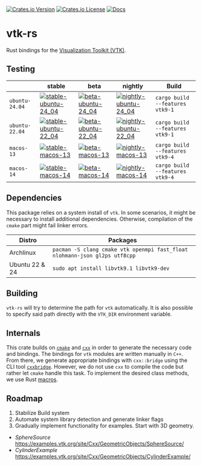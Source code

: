 [![Crates.io Version](https://img.shields.io/crates/v/vtk_rs?style=flat-square)](https://crates.io/crates/vtk-rs)
[![Crates.io License](https://img.shields.io/crates/l/vtk_rs?style=flat-square)](https://github.com/jonaspleyer/vtk-rs/blob/main/LICENSE)
[![Docs](https://img.shields.io/docsrs/vtk-rs?style=flat-square)](https://docs.rs/vtk-rs)

# vtk-rs

Rust bindings for the [Visualization Toolkit (VTK)](https://vtk.org/).

## Testing

| | stable | beta | nightly | Build |
|---|---|---|---|---|
| `ubuntu-24.04` | [![stable-ubuntu-24_04](https://img.shields.io/github/actions/workflow/status/jonaspleyer/vtk-rs/test_stable_ubuntu-24_04.yml?style=flat-square&label=CI)](https://github.com/jonaspleyer/vtk-rs/actions/workflows/test_stable_ubuntu-24_04.yml) |[![beta-ubuntu-24_04](https://img.shields.io/github/actions/workflow/status/jonaspleyer/vtk-rs/test_beta_ubuntu-24_04.yml?style=flat-square&label=CI)](https://github.com/jonaspleyer/vtk-rs/actions/workflows/test_beta_ubuntu-24_04.yml) |[![nightly-ubuntu-24_04](https://img.shields.io/github/actions/workflow/status/jonaspleyer/vtk-rs/test_nightly_ubuntu-24_04.yml?style=flat-square&label=CI)](https://github.com/jonaspleyer/vtk-rs/actions/workflows/test_nightly_ubuntu-24_04.yml) |`cargo build --features vtk9-1` |
| `ubuntu-22.04` | [![stable-ubuntu-22_04](https://img.shields.io/github/actions/workflow/status/jonaspleyer/vtk-rs/test_stable_ubuntu-22_04.yml?style=flat-square&label=CI)](https://github.com/jonaspleyer/vtk-rs/actions/workflows/test_stable_ubuntu-22_04.yml) |[![beta-ubuntu-22_04](https://img.shields.io/github/actions/workflow/status/jonaspleyer/vtk-rs/test_beta_ubuntu-22_04.yml?style=flat-square&label=CI)](https://github.com/jonaspleyer/vtk-rs/actions/workflows/test_beta_ubuntu-22_04.yml) |[![nightly-ubuntu-22_04](https://img.shields.io/github/actions/workflow/status/jonaspleyer/vtk-rs/test_nightly_ubuntu-22_04.yml?style=flat-square&label=CI)](https://github.com/jonaspleyer/vtk-rs/actions/workflows/test_nightly_ubuntu-22_04.yml) |`cargo build --features vtk9-1` |
| `macos-13` | [![stable-macos-13](https://img.shields.io/github/actions/workflow/status/jonaspleyer/vtk-rs/test_stable_macos-13.yml?style=flat-square&label=CI)](https://github.com/jonaspleyer/vtk-rs/actions/workflows/test_stable_macos-13.yml) |[![beta-macos-13](https://img.shields.io/github/actions/workflow/status/jonaspleyer/vtk-rs/test_beta_macos-13.yml?style=flat-square&label=CI)](https://github.com/jonaspleyer/vtk-rs/actions/workflows/test_beta_macos-13.yml) |[![nightly-macos-13](https://img.shields.io/github/actions/workflow/status/jonaspleyer/vtk-rs/test_nightly_macos-13.yml?style=flat-square&label=CI)](https://github.com/jonaspleyer/vtk-rs/actions/workflows/test_nightly_macos-13.yml) |`cargo build --features vtk9-4` |
| `macos-14` | [![stable-macos-14](https://img.shields.io/github/actions/workflow/status/jonaspleyer/vtk-rs/test_stable_macos-14.yml?style=flat-square&label=CI)](https://github.com/jonaspleyer/vtk-rs/actions/workflows/test_stable_macos-14.yml) |[![beta-macos-14](https://img.shields.io/github/actions/workflow/status/jonaspleyer/vtk-rs/test_beta_macos-14.yml?style=flat-square&label=CI)](https://github.com/jonaspleyer/vtk-rs/actions/workflows/test_beta_macos-14.yml) |[![nightly-macos-14](https://img.shields.io/github/actions/workflow/status/jonaspleyer/vtk-rs/test_nightly_macos-14.yml?style=flat-square&label=CI)](https://github.com/jonaspleyer/vtk-rs/actions/workflows/test_nightly_macos-14.yml) |`cargo build --features vtk9-4` |

## Dependencies

This package relies on a system install of `vtk`.
In some scenarios, it might be necessary to install additional dependencies.
Otherwise, compilation of the `cmake` part might fail linker errors.

| Distro | Packages |
| --- | --- |
| Archlinux | `pacman -S clang cmake vtk openmpi fast_float nlohmann-json gl2ps utf8cpp` |
| Ubuntu 22 & 24 | `sudo apt install libvtk9.1 libvtk9-dev` |

## Building
`vtk-rs` will try to determine the path for `vtk` automatically.
It is also possible to specify said path directly with the `VTK_DIR` environment variable.

## Internals
This crate builds on [`cmake`](https://docs.rs/cmake/latest/cmake/) and [`cxx`](https://cxx.rs/)
in order to generate the necessary code and bindings.
The bindings for `vtk` modules are written manually in `C++`.
From there, we generate appropriate bindings with `cxx::bridge` using the CLI tool
[`cxxbridge`](https://crates.io/crates/cxxbridge-cmd).
However, we do not use `cxx` to compile the code but rather let `cmake` handle this task.
To implement the desired class methods, we use Rust
[macros](https://doc.rust-lang.org/reference/macros-by-example.html).

## Roadmap
1. Stabilize Build system
2. Automate system library detection and generate linker flags
3. Gradually implement functionality for examples. Start with 3D geometry.
- *SphereSource*
  https://examples.vtk.org/site/Cxx/GeometricObjects/SphereSource/
- *CylinderExample*
  https://examples.vtk.org/site/Cxx/GeometricObjects/CylinderExample/
